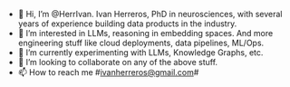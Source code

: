 - 👋 Hi, I’m @HerrIvan. Ivan Herreros, PhD in neurosciences, with several years of experience building data products in the industry.
- 👀 I’m interested in LLMs, reasoning in embedding spaces. And more engineering stuff like cloud deployments, data pipelines, ML/Ops.
- 🌱 I’m currently experimenting with LLMs, Knowledge Graphs, etc.
- 💞️ I’m looking to collaborate on any of the above stuff.
- 📫 How to reach me #ivanherreros@gmail.com#

<!---
HerrIvan/HerrIvan is a ✨ special ✨ repository because its `README.md` (this file) appears on your GitHub profile.
You can click the Preview link to take a look at your changes.
--->
